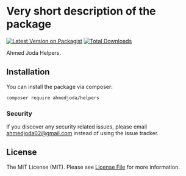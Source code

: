 # Very short description of the package

[![Latest Version on Packagist](https://img.shields.io/packagist/v/ahmedjoda/helpers.svg?style=flat-square)](https://packagist.org/packages/ahmedjoda/helpers)
[![Total Downloads](https://img.shields.io/packagist/dt/ahmedjoda/helpers.svg?style=flat-square)](https://packagist.org/packages/ahmedjoda/helpers)

Ahmed Joda Helpers.

## Installation

You can install the package via composer:

```bash
composer require ahmedjoda/helpers
```

### Security

If you discover any security related issues, please email ahmedjoda02@gmail.com instead of using the issue tracker.


## License

The MIT License (MIT). Please see [License File](LICENSE.md) for more information.
